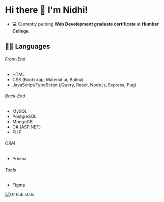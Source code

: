# Hi there 👋 I'm Nidhi!

<!--
**nidhipatel439/nidhipatel439** is a ✨ _special_ ✨ repository because its `README.md` (this file) appears on your GitHub profile.

Here are some ideas to get you started:

- 🔭 I’m currently working on ...
- 🌱 I’m currently learning ...
- 👯 I’m looking to collaborate on ...
- 🤔 I’m looking for help with ...
- 💬 Ask me about ...
- 📫 How to reach me: ...
- 😄 Pronouns: ...
- ⚡ Fun fact: ...
-->

- :computer: Currently pursing **Web Development graduate certificate** at **Humber College**.

## :technologist: Languages
###### Front-End
- HTML
- CSS (Bootstrap, Material ui, Bulma)
- JavaScript/TypeScript (jQuery, React, Node.js, Express, Pug)
###### Back-End
- MySQL
- PostgreSQL
- MongoDB
- C# (ASP.NET)
- PHP
###### ORM
- Prisma
###### Tools
- Figma

![Github stats](https://github-readme-stats.vercel.app/api?username=nidhipatel439&theme=material-palenight&show_icons=true&count_private=true)
